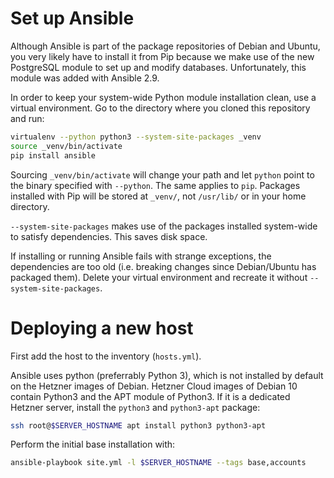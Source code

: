 # Set up Ansible

Although Ansible is part of the package repositories of Debian and Ubuntu, you very likely have to install it
from Pip because we make use of the new PostgreSQL module to set up and modify databases. Unfortunately, this
module was added with Ansible 2.9.

In order to keep your system-wide Python module installation clean, use a virtual environment. Go to the
directory where you cloned this repository and run:

```sh
virtualenv --python python3 --system-site-packages _venv
source _venv/bin/activate
pip install ansible
```

Sourcing `_venv/bin/activate` will change your path and let `python` point to the binary specified with
`--python`. The same applies to `pip`. Packages installed with Pip will be stored at `_venv/`, not
`/usr/lib/` or in your home directory.

`--system-site-packages` makes use of the packages installed system-wide to satisfy dependencies. This saves
disk space.

If installing or running Ansible fails with strange exceptions, the dependencies are too old (i.e. breaking
changes since Debian/Ubuntu has packaged them). Delete your virtual environment and recreate it without
`--system-site-packages`.


# Deploying a new host

First add the host to the inventory (`hosts.yml`).

Ansible uses python (preferrably Python 3), which is not installed by default on the Hetzner images of Debian.
Hetzner Cloud images of Debian 10 contain Python3 and the APT module of Python3.
If it is a dedicated Hetzner server, install the `python3` and `python3-apt` package:

```sh
ssh root@$SERVER_HOSTNAME apt install python3 python3-apt
```

Perform the initial base installation with:

```sh
ansible-playbook site.yml -l $SERVER_HOSTNAME --tags base,accounts
```
